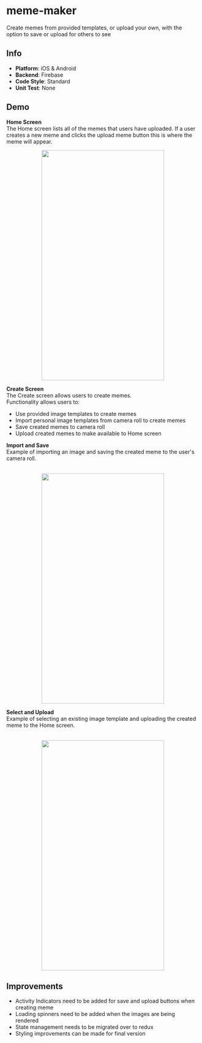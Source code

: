 # meme-maker
Create memes from provided templates, or upload your own, with the option to save or upload for others to see

Info
---
* **Platform**: iOS & Android
* **Backend**: Firebase
* **Code Style**: Standard
* **Unit Test**: None

Demo
---
**Home Screen** <br /> 
The Home screen lists all of the memes that users have uploaded. If a user creates a new meme and clicks the upload meme button
this is where the meme will appear.

<p align="center">
  <img src="https://github.com/wbrown22/meme-maker/blob/master/demo/HomeScreen.gif" width="320px" height="600px" />
</p>


**Create Screen** <br /> 
The Create screen allows users to create memes. <br /> 
Functionality allows users to: <br /> 
* Use provided image templates to create memes
* Import personal image templates from camera roll to create memes
* Save created memes to camera roll
* Upload created memes to make available to Home screen<br /> 

**Import and Save** <br /> 
  Example of importing an image and saving the created meme to the user's camera roll. <br /><br /> 
  
  <p align="center">
    <img src="https://github.com/wbrown22/meme-maker/blob/master/demo/ImportAndSave.gif" width="320px" height="600px" /> 
  </p>
 
 **Select and Upload** <br /> 
 Example of selecting an existing image template and uploading the created meme to the Home screen. <br /><br />  
 
 <p align="center">
    <img src="https://github.com/wbrown22/meme-maker/blob/master/demo/SelectAndUpload.gif" width="320px" height="600px" /> 
 </p>
 
 **Improvements**
 ---
 * Activity Indicators need to be added for save and upload buttons when creating meme
 * Loading spinners need to be added when the images are being rendered
 * State management needs to be migrated over to redux
 * Styling improvements can be made for final version
 
 


